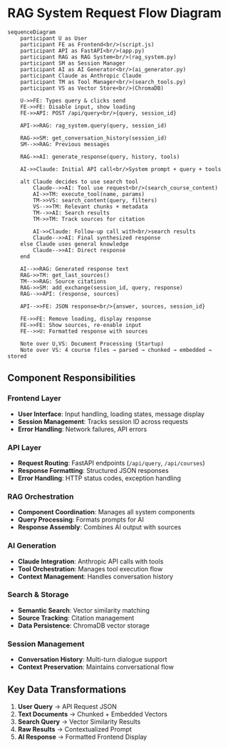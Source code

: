 # RAG System Request Flow Diagram

```mermaid
sequenceDiagram
    participant U as User
    participant FE as Frontend<br/>(script.js)
    participant API as FastAPI<br/>(app.py)
    participant RAG as RAG System<br/>(rag_system.py)
    participant SM as Session Manager
    participant AI as AI Generator<br/>(ai_generator.py)
    participant Claude as Anthropic Claude
    participant TM as Tool Manager<br/>(search_tools.py)
    participant VS as Vector Store<br/>(ChromaDB)

    U->>FE: Types query & clicks send
    FE->>FE: Disable input, show loading
    FE->>API: POST /api/query<br/>{query, session_id}
    
    API->>RAG: rag_system.query(query, session_id)
    
    RAG->>SM: get_conversation_history(session_id)
    SM-->>RAG: Previous messages
    
    RAG->>AI: generate_response(query, history, tools)
    
    AI->>Claude: Initial API call<br/>System prompt + query + tools
    
    alt Claude decides to use search tool
        Claude-->>AI: Tool use request<br/>(search_course_content)
        AI->>TM: execute_tool(name, params)
        TM->>VS: search_content(query, filters)
        VS-->>TM: Relevant chunks + metadata
        TM-->>AI: Search results
        TM->>TM: Track sources for citation
        
        AI->>Claude: Follow-up call with<br/>search results
        Claude-->>AI: Final synthesized response
    else Claude uses general knowledge
        Claude-->>AI: Direct response
    end
    
    AI-->>RAG: Generated response text
    RAG->>TM: get_last_sources()
    TM-->>RAG: Source citations
    RAG->>SM: add_exchange(session_id, query, response)
    RAG-->>API: (response, sources)
    
    API-->>FE: JSON response<br/>{answer, sources, session_id}
    
    FE->>FE: Remove loading, display response
    FE->>FE: Show sources, re-enable input
    FE-->>U: Formatted response with sources

    Note over U,VS: Document Processing (Startup)
    Note over VS: 4 course files → parsed → chunked → embedded → stored
```

## Component Responsibilities

### Frontend Layer
- **User Interface**: Input handling, loading states, message display
- **Session Management**: Tracks session ID across requests
- **Error Handling**: Network failures, API errors

### API Layer  
- **Request Routing**: FastAPI endpoints (`/api/query`, `/api/courses`)
- **Response Formatting**: Structured JSON responses
- **Error Handling**: HTTP status codes, exception handling

### RAG Orchestration
- **Component Coordination**: Manages all system components
- **Query Processing**: Formats prompts for AI
- **Response Assembly**: Combines AI output with sources

### AI Generation
- **Claude Integration**: Anthropic API calls with tools
- **Tool Orchestration**: Manages tool execution flow
- **Context Management**: Handles conversation history

### Search & Storage
- **Semantic Search**: Vector similarity matching
- **Source Tracking**: Citation management
- **Data Persistence**: ChromaDB vector storage

### Session Management
- **Conversation History**: Multi-turn dialogue support
- **Context Preservation**: Maintains conversational flow

## Key Data Transformations

1. **User Query** → API Request JSON
2. **Text Documents** → Chunked + Embedded Vectors  
3. **Search Query** → Vector Similarity Results
4. **Raw Results** → Contextualized Prompt
5. **AI Response** → Formatted Frontend Display